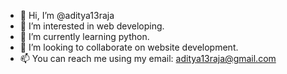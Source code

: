- 👋 Hi, I’m @aditya13raja
- 👀 I’m interested in web developing.
- 🌱 I’m currently learning python.
- 💞️ I’m looking to collaborate on website development.
- 📫 You can reach me using my email: aditya13raja@gmail.com

<!---
aditya13raja/aditya13raja is a ✨ special ✨ repository because its `README.md` (this file) appears on your GitHub profile.
You can click the Preview link to take a look at your changes.
--->
